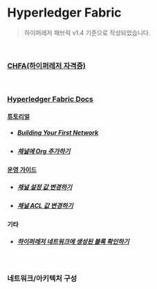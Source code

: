 # Hyperledger Fabric
> 하이퍼레저 패브릭 v1.4 기준으로 작성되었습니다.

<br/>

### [CHFA(하이퍼레저 자격증)](/contents/chfa/chfa.md)

<br/>

### [Hyperledger Fabric Docs](https://hyperledger-fabric.readthedocs.io/en/release-1.4/)
#### [튜토리얼](https://hyperledger-fabric.readthedocs.io/en/release-1.4/tutorials.html)
- ##### [Building Your First Network](/contents/tutorials/build_your_first_network.md)
- ##### [채널에 Org 추가하기](/contents/tutorials/add_org_to_channel.md)
#### [운영 가이드](https://hyperledger-fabric.readthedocs.io/en/release-1.4/ops_guide.html)
- ##### [채널 설정 값 변경하기](/contents/op_guides/update_channel_configuration.md)
- ##### [채널 ACL 값 변경하기](/contents/op_guides/update_acl.md)
#### 기타
- ##### [하이퍼레저 네트워크에 생성된 블록 확인하기](/contents/etc/block_physical_path.md)

<br/>

### 네트워크/아키텍처 구성

